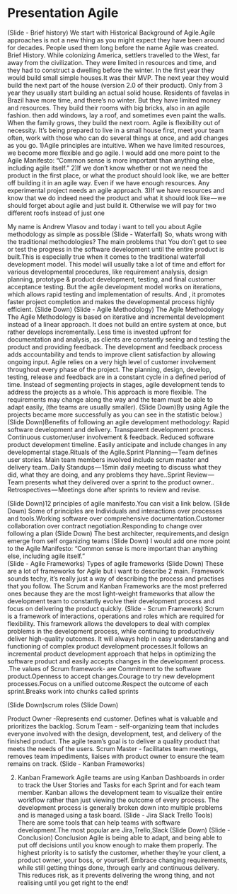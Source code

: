 # Presentation Agile 

(Slide - Brief history)
We start with Historical Background of Agile.Agile approaches is not a new thing as you might expect  they have been around for decades. People used them long before the name Agile was created. Brief History. While colonizing America, settlers travelled to the West, far away from the civilization. They were limited in resources and time, and they had to construct a dwelling before the winter. In the first year they would build small simple houses.It was their MVP. The next year they would build the next part of the house (version 2.0 of their product). Only from 3 year they usually start building an actual solid house. 	Residents of favelas in Brazil have more time, and there’s no winter. But they have limited money and resources. They build their rooms with big bricks, also in an agile fashion. then add windows, lay a roof, and sometimes even paint the walls. When the family grows, they build the next room.	Agile is flexibility out of necessity. It’s being prepared to live in a small house first, meet your team often, work with those who can do several things at once, and add changes as you go.	1)Agile principles are intuitive. When we have limited resources, we become more flexible and go agile. I would add one more point to the Agile Manifesto: “Common sense is more important than anything else, including agile itself.” 		2)If we don’t know whether or not we need the product in the first place, or what the product should look like, we are better off building it in an agile way. Even if we have enough resources. Any experimental project needs an agile approach.	3)If we have resources and know that we do indeed need the product and what it should look like — we should forget about agile and just build it. Otherwise we will pay for two different roofs instead of just one

My name is Andrew Vlasov and today i want to tell you about Agile methodology as simple as possible 
(Slide - Waterfall)
	So, whats wrong with the traditional methodologies?		The main problems that You don’t get to see or test the progress in the software development until the entire product is built.This is especially true when it comes to the traditional waterfall development model.		This model will usually take a lot of time and effort for various developmental procedures, like requirement analysis, design planning, prototype & product development, testing, and final customer acceptance testing.	But the agile development model works on iterations, which allows rapid testing and implementation of results. And , it promotes faster project completion and makes the developmental process highly efficient. (Slide Down)
(Slide - Agile Methodology)
The Agile Methodology
The Agile Methodology is based on iterative and incremental development instead of a linear approach. It does not build an entire system at once, but rather develops incrementally. Less time is invested upfront for documentation and analysis, as clients are constantly seeing and testing the product and providing feedback. The development and feedback process adds accountability and tends to improve client satisfaction by allowing ongoing input.	Agile relies on a very high level of customer involvement throughout every phase of the project. The planning, design, develop, testing, release and feedback are in a constant cycle in a defined period of time. Instead of segmenting projects in stages, agile development tends to address the projects as a whole.	This approach is more flexible. The requirements may change along the way and the team must be able to adapt easily, (the teams are usually smaller). (Slide Down)By using Agile the projects became more successfully as you can see in the statistic below.)(Slide Down)Benefits of following an agile development methodology:
Rapid software development and delivery.
Transparent development process.
Continuous customer/user involvement & feedback.
Reduced software product development timeline.
Easily anticipate and include changes in any developmental stage.Rituals of the Agile.Sprint Planning — Team defines user stories. Main team members involved include scrum master and delivery team..Daily Standups — 15min daily meeting to discuss what they did, what they are doing, and any problems they have..Sprint Review — Team presents what they delivered over a sprint to the product owner.. Retrospectives — Meetings done after sprints to review and revise.
 
(Slide Down)12 principles of agile manifesto.You can visit a link below. 
(Slide Down) Some of principles are Individuals and interactions over processes and tools.Working software over comprehensive documentation.Customer collaboration over contract negotiation.Responding to change over following a plan
(Slide Down)
The best architecter, requirements,and design emerge from self organizing teams
(Slide Down) 
I would add one more point to the Agile Manifesto: “Common sense is more important than anything else, including agile itself.” 	
(Slide - Agile Frameworks)
Types of agile frameworks
(Slide Down)
These are a lot of frameworks for Agile but i want to describe 2 main. Framework sounds techy, it’s really just a way of describing the process and practises that you follow.	The Scrum and Kanban Frameworks are the most preferred ones because they are the most light-weight frameworks that allow the development team to constantly evolve their development process and focus on delivering the product quickly.
(Slide - Scrum Framework)
Scrum is a framework of interactions, operations and roles which are required for flexibility.
This framework allows the developers to deal with complex problems in the development process, while continuing to productively deliver high-quality outcomes. It will always help in easy understanding and functioning of complex product development processes.It follows an incremental product development approach that helps in optimizing the software product and easily accepts changes in the development process.
.The values of Scrum framework- are Commitment to the software product.Openness to accept changes.Courage to try new development processes.Focus on a unified outcome.Respect the outcome of each sprint.Breaks work into chunks called sprints 

(Slide Down)scrum roles
(Slide Down)

Product Owner  -Represents end customer. Defines what is valuable and prioritizes the backlog.	Scrum Team - self-organizing team that includes everyone involved with the design, development, test, and delivery of the finished product. The agile team’s goal is to deliver a quality product that meets the needs of the users.	Scrum Master - facilitates team meetings, removes team impediments, liaises with product owner to ensure the team remains on track.
(Slide - Kanban Frameworks)

2. Kanban Framework
Agile  teams are using Kanban Dashboards in order to track the User Stories and Tasks for each Sprint and for each team member.  Kanban  allows the development team to visualize their entire workflow rather than just viewing the outcome of every process. The development process is generally broken down into multiple problems and is managed using a task board. 
(Slide - Jira Slack Trello Tools)
There are some tools that can help teams with software development.The most popular are Jira,Trello,Slack
(Slide Down)
(Slide - Conclusion)
Conclusion		Agile is being able to adapt, and being able to put off decisions until you know enough to make them properly.	The highest priority is to satisfy the customer, whether they’re your client, a product owner, your boss, or yourself. Embrace changing requirements, while still getting things done, through early and continuous delivery. This reduces risk, as it prevents delivering the wrong thing, and not realising until you get right to the end!
